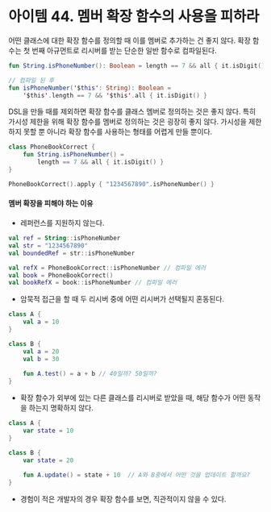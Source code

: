 아이템 44. 멤버 확장 함수의 사용을 피하라
=========================
어떤 클래스에 대한 확장 함수를 정의할 때 이를 멤버로 추가하는 건 좋지 않다. 확장 함수는 첫 번째 아규먼트로 리시버를 받는 단순한 일반 함수로 컴파일된다.
```kotlin
fun String.isPhoneNumber(): Boolean = length == 7 && all { it.isDigit() }

// 컴파일 된 후
fun isPhoneNumber('$this': String): Boolean =
    '$this'.length == 7 && '$this'.all { it.isDigit() }
```

DSL을 만들 때를 제외하면 확장 함수를 클래스 멤버로 정의하는 것은 좋지 않다. 특히 가시성 제한을 위해 확장 함수를 멤버로 정의하는 것은 굉장히 좋지 않다.
가시성을 제한하지 못할 뿐 아니라 확장 함수를 사용하는 형태를 어렵게 만들 뿐이다.
```kotlin
class PhoneBookCorrect {
    fun String.isPhoneNumber() = 
        length == 7 && all { it.isDigit() }
}

PhoneBookCorrect().apply { "1234567890".isPhoneNumber() }
```

#### 멤버 확장을 피해야 하는 이유
* 레퍼런스를 지원하지 않는다.
```kotlin
val ref = String::isPhoneNumber
val str = "1234567890"
val boundedRef = str::isPhoneNumber

val refX = PhoneBookCorrect::isPhoneNumber // 컴파일 에러
val book = PhoneBookCorrect() 
val bookRefX = book::isPhoneNumber // 컴파일 에러
```

* 암묵적 접근을 할 때 두 리시버 중에 어떤 리시버가 선택될지 혼동된다.
```kotlin
class A {
    val a = 10
}

class B {
    val a = 20
    val b = 30
    
    fun A.test() = a + b // 40일까? 50일까?
}
```

* 확장 함수가 외부에 있는 다른 클래스를 리시버로 받았을 때, 해당 함수가 어떤 동작을 하는지 명확하지 않다.
```kotlin
class A {
    var state = 10
}

class B {
    var state = 20
    
    fun A.update() = state + 10  // A와 B중에서 어떤 것을 업데이트 할까요?
}
```

* 경험이 적은 개발자의 경우 확장 함수를 보면, 직관적이지 않을 수 있다.